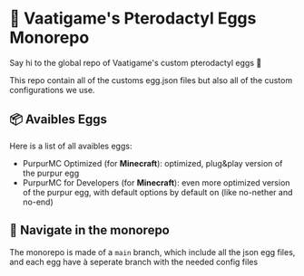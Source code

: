 # 🥚 Vaatigame's Pterodactyl Eggs Monorepo
Say hi to the global repo of Vaatigame's custom pterodactyl eggs 👋

This repo contain all of the customs egg.json files but also all of the custom configurations we use.

## 📦 Avaibles Eggs
Here is a list of all avaibles eggs:
- PurpurMC Optimized (for **Minecraft**): optimized, plug&play version of the purpur egg
- PurpurMC for Developers (for **Minecraft**): even more optimized version of the purpur egg, with default options by default on (like no-nether and no-end)

## 🚂 Navigate in the monorepo
The monorepo is made of a `main` branch, which include all the json egg files, and each egg have à seperate branch with the needed config files
